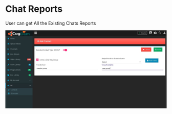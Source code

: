 # Chat Reports

User can get All the Existing Chats Reports 

![](../.gitbook/assets/image%20%28175%29.png)





